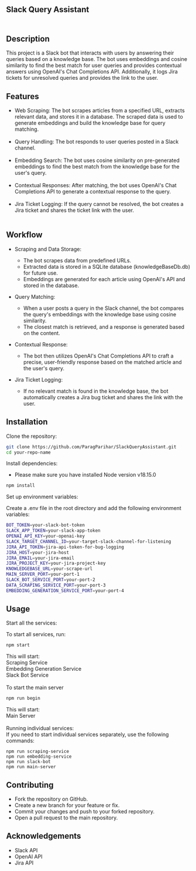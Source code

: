 ## Slack Query Assistant<br><br>
## Description<br>
This project is a Slack bot that interacts with users by answering their queries based on a knowledge base. The bot uses embeddings and cosine similarity to find the best match for user queries and provides contextual answers using OpenAI's Chat Completions API. Additionally, it logs Jira tickets for unresolved queries and provides the link to the user.

## Features<br>
* Web Scraping: The bot scrapes articles from a specified URL, extracts relevant data, and stores it in a database. The scraped data is used to generate embeddings and build the knowledge base for query matching.<br><br>
* Query Handling: The bot responds to user queries posted in a Slack channel.<br><br>
* Embedding Search: The bot uses cosine similarity on pre-generated embeddings to find the best match from the knowledge base for the user's query.<br><br>
* Contextual Responses: After matching, the bot uses OpenAI's Chat Completions API to generate a contextual response to the query.<br><br>
* Jira Ticket Logging: If the query cannot be resolved, the bot creates a Jira ticket and shares the ticket link with the user.<br><br>

## Workflow<br>
* Scraping and Data Storage:

  * The bot scrapes data from predefined URLs.
  * Extracted data is stored in a SQLite database (knowledgeBaseDb.db) for future use.
  * Embeddings are generated for each article using OpenAI's API and stored in the database.

* Query Matching:

  * When a user posts a query in the Slack channel, the bot compares the query's embeddings with the knowledge base using cosine similarity.
  * The closest match is retrieved, and a response is generated based on the content.

* Contextual Response:

  * The bot then utilizes OpenAI's Chat Completions API to craft a precise, user-friendly response based on the matched article and the user's query.

* Jira Ticket Logging:

  * If no relevant match is found in the knowledge base, the bot automatically creates a Jira bug ticket and shares the link with the user.


## Installation<br>
Clone the repository:<br>
```sh
git clone https://github.com/ParagParihar/SlackQueryAssistant.git
cd your-repo-name
```

Install dependencies:<br>
* Please make sure you have installed Node version v18.15.0 <br> 
```sh
npm install
```

Set up environment variables:<br>

Create a .env file in the root directory and add the following environment variables:<br>
```sh
BOT_TOKEN=your-slack-bot-token
SLACK_APP_TOKEN=your-slack-app-token
OPENAI_API_KEY=your-openai-key
SLACK_TARGET_CHANNEL_ID=your-target-slack-channel-for-listening
JIRA_API_TOKEN=jira-api-token-for-bug-logging
JIRA_HOST=your-jira-host
JIRA_EMAIL=your-jira-email
JIRA_PROJECT_KEY=your-jira-project-key
KNOWLEDGEBASE_URL=your-scrape-url
MAIN_SERVER_PORT=your-port-1
SLACK_BOT_SERVICE_PORT=your-port-2
DATA_SCRAPING_SERVICE_PORT=your-port-3
EMBEDDING_GENERATION_SERVICE_PORT=your-port-4
```

## Usage<br>
Start all the services:<br>

To start all services, run:<br>
```sh
npm start
```

This will start:<br>
Scraping Service<br>
Embedding Generation Service<br>
Slack Bot Service<br>
<br>
To start the main server<br>
```sh
npm run begin
```
This will start:<br>
Main Server<br>
<br>
Running individual services:<br>
If you need to start individual services separately, use the following commands:<br>
```
npm run scraping-service
npm run embedding-service
npm run slack-bot
npm run main-server
```

## Contributing<br>
* Fork the repository on GitHub.<br>
* Create a new branch for your feature or fix.<br>
* Commit your changes and push to your forked repository.<br>
* Open a pull request to the main repository.<br>


## Acknowledgements<br>
* Slack API<br>
* OpenAI API<br>
* Jira API<br>
